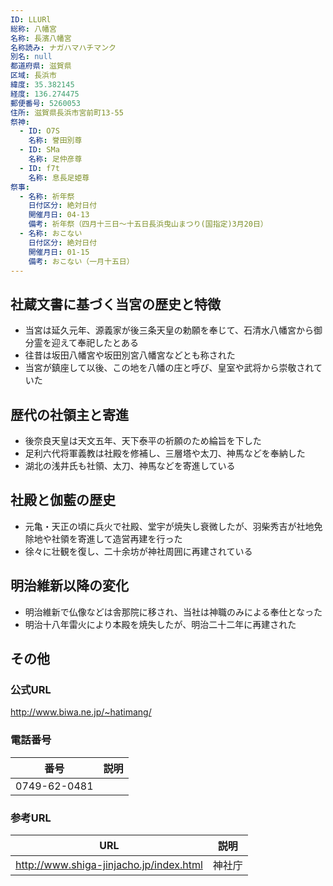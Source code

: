 ```yaml
---
ID: LLURl
総称: 八幡宮
名称: 長濱八幡宮
名称読み: ナガハマハチマンク
別名: null
都道府県: 滋賀県
区域: 長浜市
緯度: 35.382145
経度: 136.274475
郵便番号: 5260053
住所: 滋賀県長浜市宮前町13-55
祭神:
  - ID: O7S
    名称: 誉田別尊
  - ID: SMa
    名称: 足仲彦尊
  - ID: f7t
    名称: 息長足姫尊
祭事:
  - 名称: 祈年祭
    日付区分: 絶対日付
    開催月日: 04-13
    備考: 祈年祭（四月十三日～十五日長浜曳山まつり(国指定)3月20日）
  - 名称: おこない
    日付区分: 絶対日付
    開催月日: 01-15
    備考: おこない（一月十五日）
---
```


## 社蔵文書に基づく当宮の歴史と特徴

- 当宮は延久元年、源義家が後三条天皇の勅願を奉じて、石清水八幡宮から御分霊を迎えて奉祀したとある
- 往昔は坂田八幡宮や坂田別宮八幡宮などとも称された
- 当宮が鎮座して以後、この地を八幡の庄と呼び、皇室や武将から崇敬されていた

## 歴代の社領主と寄進

- 後奈良天皇は天文五年、天下泰平の祈願のため綸旨を下した
- 足利六代将軍義教は社殿を修補し、三層塔や太刀、神馬などを奉納した
- 湖北の浅井氏も社領、太刀、神馬などを寄進している

## 社殿と伽藍の歴史

- 元亀・天正の頃に兵火で社殿、堂宇が焼失し衰微したが、羽柴秀吉が社地免除地や社領を寄進して造営再建を行った
- 徐々に壮観を復し、二十余坊が神社周囲に再建されている

## 明治維新以降の変化

- 明治維新で仏像などは舎那院に移され、当社は神職のみによる奉仕となった
- 明治十八年雷火により本殿を焼失したが、明治二十二年に再建された

## その他

### 公式URL

http://www.biwa.ne.jp/~hatimang/

### 電話番号

| 番号         | 説明 |
| ------------ | ---- |
| 0749-62-0481 |      |

### 参考URL

| URL                                     | 説明   |
| --------------------------------------- | ------ |
| http://www.shiga-jinjacho.jp/index.html | 神社庁 |
